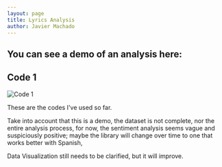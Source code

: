 ```yaml
---
layout: page
title: Lyrics Analysis
author: Javier Machado
---
```

You can see a demo of an analysis here:
---
## Code 1
![Code 1](assets/images/code_1.jpg)

These are the codes I've used so far.

Take into account that this is a demo, the dataset is not complete, nor the entire analysis process, for now, the sentiment analysis seems vague and suspiciously positive; maybe the library will change over time to one that works better with Spanish, 

Data Visualization still needs to be clarified, but it will improve.

